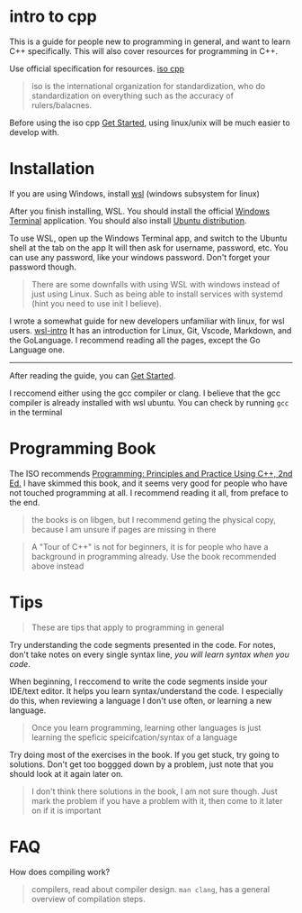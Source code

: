 # intro to cpp

This is a guide for people new to programming in general, and want to learn C++
specifically. This will also cover resources for programming in C++.

Use official specification for resources. [iso cpp](https://isocpp.org/)

> iso is the international organization for standardization, who do
> standardization on everything such as the accuracy of rulers/balacnes.

Before using the iso cpp [Get Started](https://isocpp.org/get-started), using
linux/unix will be much easier to develop with.


# Installation

If you are using Windows, install
[wsl](https://learn.microsoft.com/en-us/windows/wsl/install) (windows subsystem
for linux)

After you finish installing, WSL. You should install the official [Windows
Terminal](https://apps.microsoft.com/store/detail/9N0DX20HK701?hl=en-us&gl=US)
application. You should also install [Ubuntu
distribution](https://apps.microsoft.com/store/detail/ubuntu-on-windows/9NBLGGH4MSV6?hl=en-us&gl=us).

To use WSL, open up the Windows Terminal app, and switch to the Ubuntu shell at
the tab on the app It will then ask for username, password, etc. You can use
any password, like your windows password. Don't forget your password though.

> There are some downfalls with using WSL with windows instead of just using
> Linux. Such as being able to install services with systemd (hint you need to
> use init I believe).

I wrote a somewhat guide for new developers unfamiliar with linux, for wsl
users. [wsl-intro](https://github.com/yuuwe-n/wsl_intro) It has an introduction
for Linux, Git, Vscode, Markdown, and the GoLanguage. I recommend reading all
the pages, except the Go Language one.

---

After reading the guide, you can [Get Started](https://isocpp.org/get-started). 

I reccomend either using the gcc compiler or clang. I believe that the gcc
compiler is already installed with wsl ubuntu. You can check by running `gcc`
in the terminal

# Programming Book

The ISO recommends [Programming: Principles and Practice Using C++, 2nd
Ed.](http://www.informit.com/store/programming-principles-and-practice-using-c-plus-plus-9780321992789) 
I have skimmed this book, and it seems very good for people who have not
touched programming at all. I recommend reading it all, from preface to the
end.

> the books is on libgen, but I recommend geting the physical copy, because I am unsure if pages are missing in there

> A "Tour of C++" is not for beginners, it is for people who have a background
> in programming already. Use the book recommended above instead

# Tips

> These are tips that apply to programming in general

Try understanding the code segments presented in the code. For notes, don't
take notes on every single syntax line, *you will learn syntax when you code*.

When beginning, I reccomend to write the code segments inside your IDE/text
editor. It helps you learn syntax/understand the code. I especially do this,
when reviewing a language I don't use often, or learning a new language.

> Once you learn programming, learning other languages is just learning the
> speficic speicifcation/syntax of a language

Try doing most of the exercises in the book. If you get stuck, try going to
solutions. Don't get too boggged down by a problem, just note that you should
look at it again later on.

> I don't think there solutions in the book, I am not sure though. Just mark the
> problem if you have a problem with it, then come to it later on if it is
> important

# FAQ

How does compiling work?
> compilers, read about compiler design. `man clang`, has a general overview of
> compilation steps.

